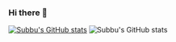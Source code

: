 ### Hi there 👋

<!--
**subbutvl/subbutvl** is a ✨ _special_ ✨ repository because its `README.md` (this file) appears on your GitHub profile.

Here are some ideas to get you started:

- 🔭 I’m currently working on ...
- 🌱 I’m currently learning ...
- 👯 I’m looking to collaborate on ...
- 🤔 I’m looking for help with ...
- 💬 Ask me about ...
- 📫 How to reach me: ...
- 😄 Pronouns: ...
- ⚡ Fun fact: ...
-->

[![Subbu's GitHub stats](https://github-readme-stats.vercel.app/api?username=subbutvl)](https://github.com/subbutvl/github-readme-stats)
![Subbu's GitHub stats](https://github-readme-stats.vercel.app/api?username=subbutvl&show_icons=true&theme=radical)
